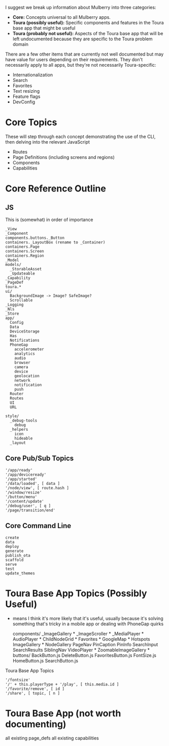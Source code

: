 I suggest we break up information about Mulberry into three categories:

* **Core:** Concepts universal to all Mulberry apps. 
* **Toura (possibly useful):** Specific components and features in the Toura base app that might be useful
* **Toura (probably not useful):** Aspects of the Toura base app that will be left undocumented because they are specific to the Toura problem domain

There are a few other items that are currently not well documented but may have value for users depending on their requirements. They don't necessarily apply to all apps, but they're not necessarily Toura-specific:

* Internationalization
* Search
* Favorites
* Text resizing
* Feature flags
* DevConfig

# Core Topics

These will step through each concept demonstrating the use of the CLI, then delving into the relevant JavaScript 

   * Routes
   * Page Definitions (including screens and regions)
   * Components
   * Capabilities

# Core Reference Outline

## JS

This is (somewhat) in order of importance

    _View
    _Component
    components.buttons._Button
    containers._LayoutBox (rename to _Container)
    containers.Page
    containers.Screen
    containers.Region
    _Model
    models/
      _StorableAsset
      _Updateable
    _Capability
    _PageDef
    toura.* 
    ui/
      BackgroundImage -> Image? SafeImage?
      Scrollable
    _Logging
    _Nls
    _Store
    app/
      Config
      Data
      DeviceStorage
      Has
      Notifications
      PhoneGap
        accelerometer
        analytics
        audio
        browser
        camera
        device
        geolocation
        network
        notification
        push
      Router
      Routes
      UI
      URL

    style/
      _debug-tools
        debug
      _helpers
        icon
        hideable
      _layout

## Core Pub/Sub Topics

    '/app/ready'
    '/app/deviceready'
    '/app/started'
    '/data/loaded', [ data ]
    '/node/view', [ route.hash ]
    '/window/resize'
    '/button/menu'
    '/content/update'
    '/debug/user', [ q ]
    '/page/transition/end'

## Core Command Line

    create
    data
    deploy
    generate
    publish_ota
    scaffold
    serve
    test
    update_themes

# Toura Base App Topics (Possibly Useful)

* means I think it's more likely that it's useful, usually because it's solving something that's tricky in a mobile app or dealing with PhoneGap quirks

    components/
      _ImageGallery *
      _ImageScroller *
      _MediaPlayer *
      AudioPlayer *
      ChildNodeGrid *
      Favorites *
      GoogleMap *
      Hotspots
      ImageGallery *
      NodeGallery
      PageNav
      PinCaption
      PinInfo
      SearchInput
      SearchResults
      SiblingNav
      VideoPlayer *
      ZoomableImageGallery *
      buttons/
        BackButton.js
        DeleteButton.js
        FavoritesButton.js
        FontSize.js
        HomeButton.js
        SearchButton.js

Toura Base App Topics

    '/fontsize'
    '/' + this.playerType + '/play', [ this.media.id ]
    '/favorite/remove', [ id ]
    '/share', [ topic, [ n ]

# Toura Base App (not worth documenting)
   all existing page_defs
   all existing capabilities










